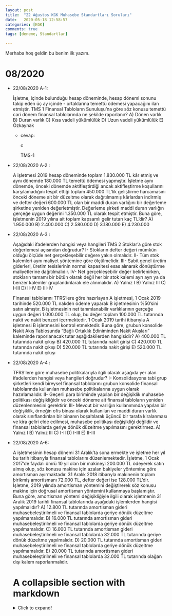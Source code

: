 ```yaml
---
layout: post
title:  "22 Ağustos KGK Muhasebe Standartları Soruları"
date:   2020-05-18 12:58:57
categories: [KGK]
comments: true
tags: [deneme, Standartlar]

---
```

Merhaba hoş geldin bu benim ilk yazım.

# 08/2020

- 22/08/2020 A-1:

    İşletme, içinde bulunduğu hesap döneminde, hesap dönemi sonunu takip eden üç ay içinde - ortaklarına temettü ödemesi yapacağını ilan etmiştir. TMS 1 Finansal Tabloların Sunuluşu’na göre söz konusu temettü cari dönem finansal tablolarında ne şekilde raporlanır?
    A) Dönen varlık
    B) Duran varlık
    C) Kısa vadeli yükümlülük
    D) Uzun vadeli yükümlülük
    E) Özkaynak

    - cevap:

        c

        TMS-1

- 22/08/2020 A-2 :

    A işletmesi 2019 hesap döneminde toplam 1.830.000 TL kâr etmiş ve aynı dönemde 180.000 TL temettü ödemesi yapmıştır. İşletme aynı dönemde, önceki dönemde aktifleştirdiği ancak aktifleştirme koşullarını karşılamadığını tespit ettiği toplam 450.000 TL’lik geliştirme harcamasını önceki döneme ait bir düzeltme olarak dağıtılmamış kârlardan indirmiş ve defter değeri 600.000 TL olan bir maddi duran varlığını bir değerleme şirketine yeniden değerletmiştir. Değerleme şirketi maddi duran varlığın gerçeğe uygun değerini 1.350.000 TL olarak tespit etmiştir.
    Buna göre, işletmenin 2019 yılına ait toplam kapsamlı gelir tutarı kaç TL’dir?
    A) 1.950.000
    B) 2.400.000
    C) 2.580.000
    D) 3.180.000
    E) 4.230.000

- 22/08/2020 A-3 :

    Aşağıdaki ifadelerden hangisi veya hangileri TMS 2 Stoklar’a göre stok değerlemesi açısından doğrudur?
    I- Stokların defter değeri mümkün olduğu ölçüde net gerçekleşebilir değere yakın olmalıdır.
    II- Tüm stok kalemleri aynı maliyet yöntemine göre ölçülmelidir.
    III- Sabit genel üretim giderleri, üretim tesislerinin normal kapasitesi esas alınarak dönüştürme maliyetlerine dağıtılmalıdır.
    IV- Net gerçekleşebilir değer belirlenirken, stokların tamamı bir bütün olarak değil her bir stok kalemi ayrı ayrı ya da benzer kalemler gruplandırılarak ele alınmalıdır.
    A) Yalnız I
    B) Yalnız III
    C) I-III
    D) II-IV
    E) III-IV

    Finansal tablolarını TFRS’lere göre hazırlayan A işletmesi, 1 Ocak 2019 tarihinde 520.000 TL nakden ödeme yaparak B işletmesinin %50’sini satın almıştır. B işletmesinin net tanımlanabilir varlıklarının gerçeğe uygun değeri 1.000.000 TL olup, bu değer toplam 100.000 TL tutarında nakit ve nakit benzeri içermektedir. 1 Ocak 2019 tarihi itibarıyla A işletmesi B işletmesini kontrol etmektedir.
    Buna göre, grubun konsolide Nakit Akış Tablosunda “Bağlı Ortaklık Ediniminden Nakit Akışları” kaleminde raporlanacak tutar aşağıdakilerden hangisidir?
    A) 400.000 TL tutarında nakit çıkışı
    B) 420.000 TL tutarında nakit girişi
    C) 420.000 TL tutarında nakit çıkışı
    D) 520.000 TL tutarında nakit girişi
    E) 520.000 TL tutarında nakit çıkışı

- 22/08/2020 A-4 :

    TFRS’lere göre muhasebe politikalarıyla ilgili olarak aşağıda yer alan ifadelerden hangisi veya hangileri doğrudur?
    I- Konsolidasyona tabi grup şirketleri kendi bireysel finansal tablolarını grubun konsolide finansal tablolarında kullanılan muhasebe politikalarına uygun olarak hazırlamalıdır.
    II- Geçerli para biriminde yapılan bir değişiklik muhasebe politikası değişikliğidir ve önceki döneme ait finansal tabloların yeniden düzenlenmesini gerektirir.
    III- Mevcut bir varlığın kullanımında yapılan bir değişiklik, örneğin ofis binası olarak kullanılan ve maddi duran varlık olarak sınıflandırılan bir binanın boşaltılarak üçüncü bir tarafa kiralanması ve kira geliri elde edilmesi, muhasebe politikası değişikliği değildir ve finansal tablolarda geriye dönük düzeltme yapılmasını gerektirmez.
    A) Yalnız I
    B) Yalnız III
    C) I-II
    D) I-III
    E) II-III

- 22/08/2020 A-6:

    A işletmesinin hesap dönemi 31 Aralık’ta sona ermekte ve işletme her yıl bu tarih itibarıyla finansal tablolarını düzenlemektedir. İşletme, 1 Ocak 2017’de faydalı ömrü 10 yıl olan bir makineyi 200.000 TL ödeyerek satın almış olup, söz konusu makine için azalan bakiyeler yöntemine göre amortisman ayırmaktadır. 31 Aralık 2018 itibarıyla makinenin toplam birikmiş amortismanı 72.000 TL, defter değeri ise 128.000 TL’dir. İşletme, 2019 yılında amortisman yöntemini değiştirerek söz konusu makine için doğrusal amortisman yöntemini kullanmaya başlamıştır.
    Buna göre, amortisman yöntemi değişikliğiyle ilgili olarak işletmenin 31 Aralık 2019 tarihli finansal tablolarında aşağıdaki işlemlerden hangisi yapılmalıdır?
    A) 12.800 TL tutarında amortisman gideri muhasebeleştirilmeli ve finansal tablolarda geriye dönük düzeltme yapılmamalıdır.
    B) 16.000 TL tutarında amortisman gideri muhasebeleştirilmeli ve finansal tablolarda geriye dönük düzeltme yapılmamalıdır.
    C) 16.000 TL tutarında amortisman gideri muhasebeleştirilmeli ve finansal tablolarda 32.000 TL tutarında geriye dönük düzeltme yapılmalıdır.
    D) 20.000 TL tutarında amortisman gideri muhasebeleştirilmeli ve finansal tablolarda geriye dönük düzeltme yapılmamalıdır.
    E) 20.000 TL tutarında amortisman gideri muhasebeleştirilmeli ve finansal tablolarda 32.000 TL tutarında olağan dışı kalem raporlanmalıdır.

    # A collapsible section with markdown
    <details>
      <summary>Click to expand!</summary>

      ## Heading
      1. A numbered
      2. list
         * With some
         * Sub bullets
    </details>
